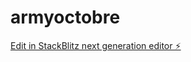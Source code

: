 # armyoctobre

[Edit in StackBlitz next generation editor ⚡️](https://stackblitz.com/~/github.com/madiaw/armyoctobre)
